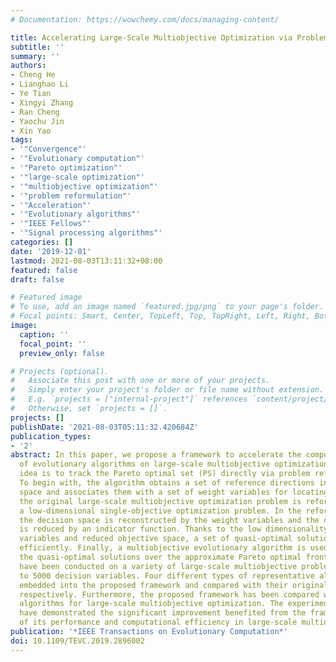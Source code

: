 ```yaml
---
# Documentation: https://wowchemy.com/docs/managing-content/

title: Accelerating Large-Scale Multiobjective Optimization via Problem Reformulation
subtitle: ''
summary: ''
authors:
- Cheng He
- Lianghao Li
- Ye Tian
- Xingyi Zhang
- Ran Cheng
- Yaochu Jin
- Xin Yao
tags:
- '"Convergence"'
- '"Evolutionary computation"'
- '"Pareto optimization"'
- '"large-scale optimization"'
- '"multiobjective optimization"'
- '"problem reformulation"'
- '"Acceleration"'
- '"Evolutionary algorithms"'
- '"IEEE Fellows"'
- '"Signal processing algorithms"'
categories: []
date: '2019-12-01'
lastmod: 2021-08-03T13:11:32+08:00
featured: false
draft: false

# Featured image
# To use, add an image named `featured.jpg/png` to your page's folder.
# Focal points: Smart, Center, TopLeft, Top, TopRight, Left, Right, BottomLeft, Bottom, BottomRight.
image:
  caption: ''
  focal_point: ''
  preview_only: false

# Projects (optional).
#   Associate this post with one or more of your projects.
#   Simply enter your project's folder or file name without extension.
#   E.g. `projects = ["internal-project"]` references `content/project/deep-learning/index.md`.
#   Otherwise, set `projects = []`.
projects: []
publishDate: '2021-08-03T05:11:32.420684Z'
publication_types:
- '2'
abstract: In this paper, we propose a framework to accelerate the computational efficiency
  of evolutionary algorithms on large-scale multiobjective optimization. The main
  idea is to track the Pareto optimal set (PS) directly via problem reformulation.
  To begin with, the algorithm obtains a set of reference directions in the decision
  space and associates them with a set of weight variables for locating the PS. Afterwards,
  the original large-scale multiobjective optimization problem is reformulated into
  a low-dimensional single-objective optimization problem. In the reformulated problem,
  the decision space is reconstructed by the weight variables and the objective space
  is reduced by an indicator function. Thanks to the low dimensionality of the weight
  variables and reduced objective space, a set of quasi-optimal solutions can be obtained
  efficiently. Finally, a multiobjective evolutionary algorithm is used to spread
  the quasi-optimal solutions over the approximate Pareto optimal front evenly. Experiments
  have been conducted on a variety of large-scale multiobjective problems with up
  to 5000 decision variables. Four different types of representative algorithms are
  embedded into the proposed framework and compared with their original versions,
  respectively. Furthermore, the proposed framework has been compared with two state-of-the-art
  algorithms for large-scale multiobjective optimization. The experimental results
  have demonstrated the significant improvement benefited from the framework in terms
  of its performance and computational efficiency in large-scale multiobjective optimization.
publication: '*IEEE Transactions on Evolutionary Computation*'
doi: 10.1109/TEVC.2019.2896002
---
```


